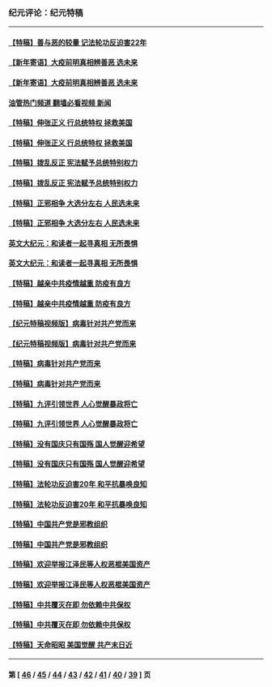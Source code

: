 ### 纪元评论：纪元特稿
---
#### [【特稿】善与恶的较量 记法轮功反迫害22年](../../pages/nsc424/n13086597.md?08010330) 
#### [【新年寄语】大疫前明真相辨善恶 选未来](../../pages/nsc424/n12660855.md?08010330) 
#### [【新年寄语】大疫前明真相辨善恶 选未来](../../pages/nsc424/n12660855.md?08010330) 
#### [油管热门频道 翻墙必看视频 新闻](ok?08010330)
#### [【特稿】伸张正义 行总统特权 拯救美国](../../pages/nsc424/n12616806.md?08010330) 
#### [【特稿】伸张正义 行总统特权 拯救美国](../../pages/nsc424/n12616806.md?08010330) 
#### [【特稿】拨乱反正 宪法赋予总统特别权力](../../pages/nsc424/n12598306.md?08010330) 
#### [【特稿】拨乱反正 宪法赋予总统特别权力](../../pages/nsc424/n12598306.md?08010330) 
#### [【特稿】正邪相争 大选分左右 人民选未来](../../pages/nsc424/n12545208.md?08010330) 
#### [【特稿】正邪相争 大选分左右 人民选未来](../../pages/nsc424/n12545208.md?08010330) 
#### [英文大纪元：和读者一起寻真相 无所畏惧](../../pages/nsc424/n12542027.md?08010330) 
#### [英文大纪元：和读者一起寻真相 无所畏惧](../../pages/nsc424/n12542027.md?08010330) 
#### [【特稿】越亲中共疫情越重 防疫有良方](../../pages/nsc424/n12042989.md?08010330) 
#### [【特稿】越亲中共疫情越重 防疫有良方](../../pages/nsc424/n12042989.md?08010330) 
#### [【纪元特稿视频版】病毒针对共产党而来](../../pages/nsc424/n11977328.md?08010330) 
#### [【纪元特稿视频版】病毒针对共产党而来](../../pages/nsc424/n11977328.md?08010330) 
#### [【特稿】病毒针对共产党而来](../../pages/nsc424/n11928818.md?08010330) 
#### [【特稿】病毒针对共产党而来](../../pages/nsc424/n11928818.md?08010330) 
#### [【特稿】九评引领世界 人心觉醒暴政将亡](../../pages/nsc424/n11660496.md?08010330) 
#### [【特稿】九评引领世界 人心觉醒暴政将亡](../../pages/nsc424/n11660496.md?08010330) 
#### [【特稿】没有国庆只有国殇 国人觉醒迎希望](../../pages/nsc424/n11549354.md?08010330) 
#### [【特稿】没有国庆只有国殇 国人觉醒迎希望](../../pages/nsc424/n11549354.md?08010330) 
#### [【特稿】法轮功反迫害20年 和平抗暴唤良知](../../pages/nsc424/n11389135.md?08010330) 
#### [【特稿】法轮功反迫害20年 和平抗暴唤良知](../../pages/nsc424/n11389135.md?08010330) 
#### [【特稿】中国共产党是邪教组织](../../pages/nsc424/n11355551.md?08010330) 
#### [【特稿】中国共产党是邪教组织](../../pages/nsc424/n11355551.md?08010330) 
#### [【特稿】欢迎举报江泽民等人权恶棍美国资产](../../pages/nsc424/n11303040.md?08010330) 
#### [【特稿】欢迎举报江泽民等人权恶棍美国资产](../../pages/nsc424/n11303040.md?08010330) 
#### [【特稿】中共覆灭在即 勿依赖中共保权](../../pages/nsc424/n11278510.md?08010330) 
#### [【特稿】中共覆灭在即 勿依赖中共保权](../../pages/nsc424/n11278510.md?08010330) 
#### [【特稿】天命昭昭 美国觉醒 共产末日近](../../pages/nsc424/n11150259.md?08010330) 

---
#### 第 [ [46](./46.md?08010330) / [45](./45.md?08010330) / [44](./44.md?08010330) / [43](./43.md?08010330) / [42](./42.md?08010330) / [41](./41.md?08010330) / [40](./40.md?08010330) / [39](./39.md?08010330) ] 页
